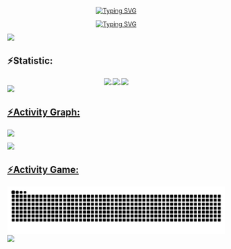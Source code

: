 <p align="center">
<a href="https://git.io/typing-svg"><img src="https://readme-typing-svg.demolab.com?font=Fira+Code&weight=500&size=40&pause=1000&color=4F67F7&center=true&width=500&height=100&lines=Hi+%F0%9F%91%8B+I'm+Nurhayat!" alt="Typing SVG" /></a>
</p>


<p align="center">
<a href="https://git.io/typing-svg"><img src="https://readme-typing-svg.demolab.com?font=Fira+Code&weight=100&pause=1000&color=EAF70A&center=true&vCenter=true&width=800&height=30&lines=Research+and+Developer+Engineer+from+Bal%C4%B1kesir%2FTurkey" alt="Typing SVG" /></a>

<img src="https://user-images.githubusercontent.com/73097560/115834477-dbab4500-a447-11eb-908a-139a6edaec5c.gif"><h2 align="left">⚡Statistic:</h2>
<div align="center">
<a href="https://github.com/NurhayatYurtaslan">
<img align="center" src="http://github-profile-summary-cards.vercel.app/api/cards/stats?username=NurhayatYurtaslan&theme=github_dark" height="180em" />
<img align="center" src="http://github-profile-summary-cards.vercel.app/api/cards/most-commit-language?username=NurhayatYurtaslan&theme=github_dark" height="180em" />
<img align="center" src="http://github-profile-summary-cards.vercel.app/api/cards/repos-per-language?username=NurhayatYurtaslan&theme=github_dark" height="180em" />
</div>
<img src="https://user-images.githubusercontent.com/73097560/115834477-dbab4500-a447-11eb-908a-139a6edaec5c.gif"><h2 align="left">⚡Activity Graph:</h2>
<img align="center" src="https://github-readme-activity-graph.vercel.app/graph?username=NurhayatYurtaslan&theme=github-compact"/>



<div class="center">
</p>
<img src="https://user-images.githubusercontent.com/73097560/115834477-dbab4500-a447-11eb-908a-139a6edaec5c.gif"><h2 align="left">⚡Activity Game:</h2>
<picture>
  <source media="(prefers-color-scheme: dark)" srcset="https://raw.githubusercontent.com/NurhayatYurtaslan/NurhayatYurtaslan/output/github-contribution-grid-snake-dark.svg">
  <source media="(prefers-color-scheme: light)" srcset="https://raw.githubusercontent.com/NurhayatYurtaslan/NurhayatYurtaslan/output/github-contribution-grid-snake.svg">
  <img alt="github contribution grid snake animation" src="https://raw.githubusercontent.com/NurhayatYurtaslan/NurhayatYurtaslan/output/github-contribution-grid-snake.svg">
</picture>

<img src="https://user-images.githubusercontent.com/73097560/115834477-dbab4500-a447-11eb-908a-139a6edaec5c.gif">







